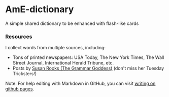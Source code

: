 # AmE-dictionary
A simple shared dictionary to be enhanced with flash-like cards

### Resources

I collect words from multiple sources, including:
* Tons of printed newspapers: USA Today, The New York Times, The Wall Street Journal, International Herald Tribune, etc.
* Posts by [Susan Rooks (The Grammar Goddess)](https://www.linkedin.com/in/grammargoddess) (don't miss her Tuesday Tricksters!)

Note: For help editing with Markdown in GitHub, you can visit [writing on github pages](https://help.github.com/categories/writing-on-github/).
